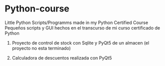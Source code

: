 # Python-course
Little Python Scripts/Programms made in my Python Certified Course Pequeños scripts y GUI hechos en el transcurso de mi curso certificado de Python

1) Proyecto de control de stock con Sqlite y PyQt5 de un almacen (el proyecto no esta terminado)

2) Calculadora de descuentos realizada con PyQt5

